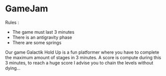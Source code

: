 # GameJam

Rules :

 - The  game must last 3 minutes
 - There is an antigravity phase
 - There are some springs
 
 Our game Galactik Hold Up is a fun platformer where you have to complete the maximum amount of stages in 3 minutes.
 A score is compute during this 3 minutes, to reach a huge score I advise you to chain the levels without dying...
